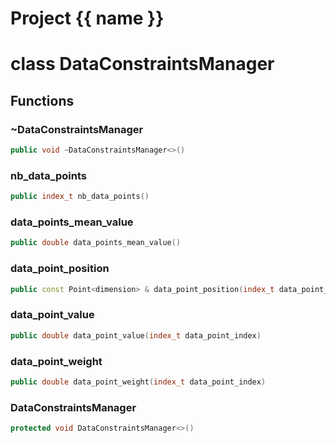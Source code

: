 <script setup>
import {useRoute} from 'vitepress'
const {path} = useRoute()
const tokens = path.split('/')
const words = tokens[2].split('-');
for (let i = 0; i < words.length; i++) {
    words[i] = words[i].charAt(0).toUpperCase() + words[i].slice(1);
    words[i] = words[i].replace('geode', 'Geode')
}
const name = words.join('-');
</script>
# Project {{ name }}

# class DataConstraintsManager


## Functions

### ~DataConstraintsManager

```cpp
public void ~DataConstraintsManager<>()
```


### nb_data_points

```cpp
public index_t nb_data_points()
```

### data_points_mean_value

```cpp
public double data_points_mean_value()
```


### data_point_position

```cpp
public const Point<dimension> & data_point_position(index_t data_point_index)
```

### data_point_value

```cpp
public double data_point_value(index_t data_point_index)
```

### data_point_weight

```cpp
public double data_point_weight(index_t data_point_index)
```

### DataConstraintsManager

```cpp
protected void DataConstraintsManager<>()
```




